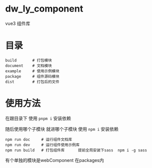 # dw_ly_component

vue3 组件库


# 目录

```shell
build       # 打包模块
document    # 文档模块
example     # 使用示例模块
package     # 组件源码模块
dist        # 打包后的文件
```

# 使用方法

在跟目录下  使用 `pnpm i` 安装依赖

随后使用哪个子模块 就进哪个子模块 使用 `npm i` 安装依赖

```shell
npm run doc     # 运行组件文档库
npm run dev     # 运行组件使用示例库
npm run build   # 打包组件库      提前全局安装下sass  npm i -g sass
```

有个单独的模块是webComponent 在packages内

